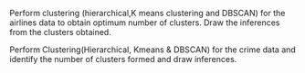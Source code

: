 Perform clustering (hierarchical,K means clustering and DBSCAN) for the airlines data to obtain optimum number of clusters. 
Draw the inferences from the clusters obtained.

Perform Clustering(Hierarchical, Kmeans & DBSCAN) for the crime data and identify the number of clusters formed and draw inferences.
